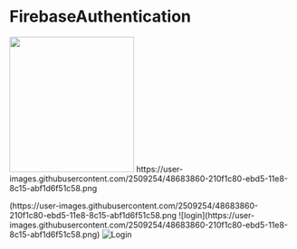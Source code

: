 # FirebaseAuthentication
<p>
    <img src="E:\Ashish\ReactNative\GitHub\Login.png" width="220" height="240" />
    https://user-images.githubusercontent.com/2509254/48683860-210f1c80-ebd5-11e8-8c15-abf1d6f51c58.png
</p>
(https://user-images.githubusercontent.com/2509254/48683860-210f1c80-ebd5-11e8-8c15-abf1d6f51c58.png
![login](https://user-images.githubusercontent.com/2509254/48683860-210f1c80-ebd5-11e8-8c15-abf1d6f51c58.png)
<img src="https://user-images.githubusercontent.com/2509254/48683860-210f1c80-ebd5-11e8-8c15-abf1d6f51c58.png" alt="Login">